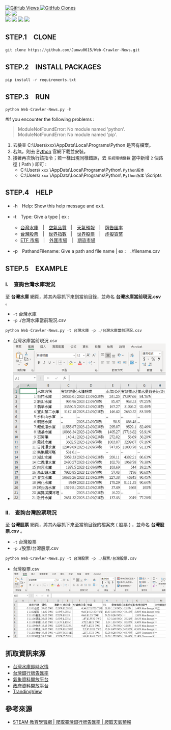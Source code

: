 <a href='https://github.com/Junwu0615/Web-Crawler-News'><img alt='GitHub Views' src='https://views.whatilearened.today/views/github/Junwu0615/Web-Crawler-News.svg'> 
<a href='https://github.com/Junwu0615/Web-Crawler-News'><img alt='GitHub Clones' src='https://img.shields.io/badge/dynamic/json?color=success&label=Clone&query=count&url=https://gist.githubusercontent.com/Junwu0615/d1d16a79eeb95ac0c3e99a279c3b7365/raw/Web-Crawler-News_clone.json&logo=github'> </br>
[![](https://img.shields.io/badge/Project-Crawler-blue.svg?style=plastic)](https://github.com/Junwu0615/Crawler-Keywords-And-Use-LineBot) 
[![](https://img.shields.io/badge/Language-Python_3.12.0-blue.svg?style=plastic)](https://www.python.org/) </br>
[![](https://img.shields.io/badge/Package-BeautifulSoup_4.12.2-green.svg?style=plastic)](https://pypi.org/project/beautifulsoup4/) 
[![](https://img.shields.io/badge/Package-Requests_2.31.0-green.svg?style=plastic)](https://pypi.org/project/requests/) 
[![](https://img.shields.io/badge/Package-Pandas_2.1.4-green.svg?style=plastic)](https://pypi.org/project/pandas/) 
[![](https://img.shields.io/badge/Package-ArgumentParser_1.2.1-green.svg?style=plastic)](https://pypi.org/project/argumentparser/) 

## STEP.1　CLONE
```python
git clone https://github.com/Junwu0615/Web-Crawler-News.git
```

## STEP.2　INSTALL PACKAGES
```python
pip install -r requirements.txt
```

## STEP.3　RUN
```python
python Web-Crawler-News.py -h
```
#If you encounter the following problems :
> ModuleNotFoundError: No module named 'python'.<br/>
> ModuleNotFoundError: No module named 'pip'. 
1. 去檢查 C:\Users\xxx\AppData\Local\Programs\Python 是否有檔案。
1. 若無，則去 [Python](https://www.python.org/downloads/) 官網下載並安裝。
1. 接著再次執行該指令；若一樣出現同樣錯誤，去 `系統環境變數` 當中新增 `2` 個路徑 ( Path ) 即可 :
    - C:\Users\ `xxx` \AppData\Local\Programs\Python\ `Python版本`
    - C:\Users\ `xxx` \AppData\Local\Programs\Python\ `Python版本` \Scripts

## STEP.4　HELP

- -h　Help: Show this help message and exit.
- -t　Type: Give a type | ex :

  - [台灣水庫](https://fhy.wra.gov.tw/ReservoirPage_2011/StorageCapacity.aspx)　|　[空氣品質](https://data.gov.tw/dataset/40448)　|　[天氣預報](https://opendata.cwb.gov.tw/index)　|　[牌告匯率](https://rate.bot.com.tw/xrt)
  - [台灣股票](https://tw.tradingview.com/markets/stocks-taiwan/market-movers-all-stocks/)　|　[世界指數](https://tw.tradingview.com/markets/indices/quotes-major/)　|　[世界股票](https://tw.tradingview.com/markets/world-stocks/worlds-largest-companies/)　|　[虛擬貨幣](https://tw.tradingview.com/markets/cryptocurrencies/prices-all/)
  - [ETF 市場](https://tw.tradingview.com/markets/etfs/funds-largest/)　|　[外匯市場](https://tw.tradingview.com/markets/currencies/rates-all/)　|　[期貨市場](https://tw.tradingview.com/markets/futures/quotes-all/)

- -p　PathandFilename: Give a path and file name | ex :　./filename.csv

## STEP.5　EXAMPLE
### I.　查詢台灣水庫現況
至 **台灣水庫** 網頁，將其內容抓下來到當前目錄，並命名 **台灣水庫當前現況.csv** 。
  - `-t` 台灣水庫
  - `-p` ./台灣水庫當前現況.csv
```python
python Web-Crawler-News.py -t 台灣水庫 -p ./台灣水庫當前現況.csv
```
  - 台灣水庫當前現況.csv
  - ![台灣水庫當前現況.csv](/sample_img/01.PNG)

### II.　查詢台灣股票現況
至 **台灣股票** 網頁，將其內容抓下來至當前目錄的檔案夾 ( 股票 ) ，並命名 **台灣股票.csv** 。
  - `-t` 台灣股票
  - `-p` ./股票/台灣股票.csv
```python
python Web-Crawler-News.py -t 台灣股票 -p ./股票/台灣股票.csv
```
  - 台灣股票.csv
  - ![台灣股票.csv](/sample_img/00.PNG)

## 抓取資訊來源
- [台灣水庫即時水情](https://water.taiwanstat.com/)
- [台灣銀行牌告匯率](https://rate.bot.com.tw/xrt)
- [氣象資料開放平台](https://opendata.cwb.gov.tw/index)
- [政府資料開放平台](https://data.gov.tw/)
- [TrandingView](https://tw.tradingview.com)

## 參考來源
- [STEAM 教育學習網 | 爬取臺灣銀行牌告匯率 | 爬取天氣預報](https://steam.oxxostudio.tw/)
